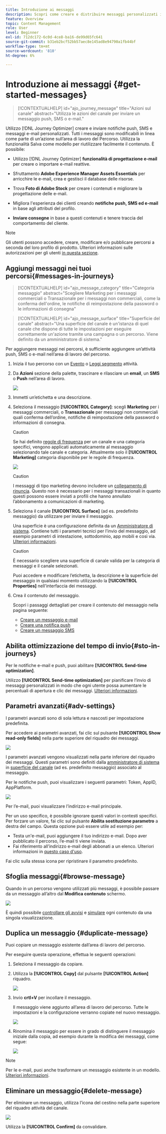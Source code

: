 ```yaml
---
title: Introduzione ai messaggi
description: Scopri come creare e distribuire messaggi personalizzati in Journey Optimizer
feature: Overview
topic: Content Management
role: User
level: Beginner
exl-id: 712dc172-6c0d-4ce8-ba16-de99d65fc641
source-git-commit: b31eb2bcf52bb57aec8e145ad8e94790a1fb44bf
workflow-type: tm+mt
source-wordcount: '810'
ht-degree: 6%

---
```


# Introduzione ai messaggi {#get-started-messages}

>[!CONTEXTUALHELP]
>id="ajo_journey_message"
>title="Azioni sul canale"
>abstract="Utilizza le azioni del canale per inviare un messaggio push, SMS o e-mail."

Utilizzo [!DNL Journey Optimizer] creare e inviare notifiche push, SMS e messaggi e-mail personalizzati. Tutti i messaggi sono modificabili in linea come parte di un’azione sull’area di lavoro del Percorso.  Utilizza la funzionalità Salva come modello per riutilizzare facilmente il contenuto. È possibile:

* Utilizzo [!DNL Journey Optimizer] **funzionalità di progettazione e-mail** per creare o importare e-mail reattive.

* Sfruttamento **Adobe Experience Manager Assets Essentials** per arricchire le e-mail, crea e gestisci il database delle risorse.

* Trova **Foto di Adobe Stock** per creare i contenuti e migliorare la progettazione delle e-mail.

* Migliora l&#39;esperienza dei clienti creando **notifiche push, SMS ed e-mail** in base agli attributi del profilo.

* **Inviare consegne** in base a questi contenuti e tenere traccia del comportamento del cliente.

>[!NOTE]
>
>Gli utenti possono accedere, creare, modificare e/o pubblicare percorsi a seconda del loro profilo di prodotto. Ulteriori informazioni sulle autorizzazioni per gli utenti [in questa sezione](../administration/permissions.md).


## Aggiungi messaggi nei tuoi percorsi{#messages-in-journeys}

>[!CONTEXTUALHELP]
>id="ajo_message_category"
>title="Categoria messaggio"
>abstract="Scegliere Marketing per i messaggi commerciali o Transazionale per i messaggi non commerciali, come la conferma dell&#39;ordine, le notifiche di reimpostazione della password o le informazioni di consegna"

>[!CONTEXTUALHELP]
>id="ajo_message_surface"
>title="Superficie del canale"
>abstract="Una superficie del canale è un&#39;istanza di quel canale che dispone di tutte le impostazioni per eseguire correttamente un&#39;azione tramite una campagna o un percorso. Viene definito da un amministratore di sistema."

Per aggiungere messaggi nei percorsi, è sufficiente aggiungere un’attività push, SMS o e-mail nell’area di lavoro del percorso.

1. Inizia il tuo percorso con un [Evento](../building-journeys/general-events.md) o [Leggi segmento](../building-journeys/read-segment.md) attività.

1. Da **Azioni** sezione della palette, trascinare e rilasciare un **email**, un **SMS** o **Push** nell’area di lavoro.

   ![](assets/add-a-message.png)

1. Immetti un’etichetta e una descrizione.

1. Seleziona il messaggio **[!UICONTROL Category]**: scegli **Marketing** per i messaggi commerciali, o **Transazionale** per messaggi non commerciali quali conferma dell’ordine, notifiche di reimpostazione della password o informazioni di consegna.

   >[!CAUTION]
   >
   >Se hai definito [regole di frequenza](../configuration/frequency-rules.md) per un canale e una categoria specifici, vengono applicati automaticamente al messaggio selezionando tale canale e categoria. Attualmente solo il **[!UICONTROL Marketing]** categoria disponibile per le regole di frequenza.

   ![](assets/inline-message-category.png)

   >[!CAUTION]
   >
   >I messaggi di tipo marketing devono includere un [collegamento di rinuncia](../messages/consent.md#opt-out-management). Questo non è necessario per i messaggi transazionali in quanto questi possono essere inviati a profili che hanno annullato l’abbonamento a comunicazioni di marketing.

1. Seleziona il canale **[!UICONTROL Surface]** (ad es. predefinito messaggio) da utilizzare per inviare il messaggio.

   Una superficie è una configurazione definita da un [Amministratore di sistema](../start/path/administrator.md). Contiene tutti i parametri tecnici per l’invio del messaggio, ad esempio parametri di intestazione, sottodominio, app mobili e così via. [Ulteriori informazioni](../configuration/channel-surfaces.md).

   >[!CAUTION]
   >
   >È necessario scegliere una superficie di canale valida per la categoria di messaggi e il canale selezionati.

   Puoi accedere e modificare l’etichetta, la descrizione e la superficie del messaggio in qualsiasi momento utilizzando la **[!UICONTROL Properties]** nell’interfaccia dei messaggi.

1. Crea il contenuto del messaggio.

   Scopri i passaggi dettagliati per creare il contenuto del messaggio nella pagina seguente:

   * [Creare un messaggio e-mail](create-email.md)
   * [Creare una notifica push](create-push.md)
   * [Creare un messaggio SMS](create-sms.md)

## Abilita ottimizzazione del tempo di invio{#sto-in-journeys}

Per le notifiche e-mail e push, puoi abilitare **[!UICONTROL Send-time optimization]**.

Utilizzo **[!UICONTROL Send-time optimization]** per pianificare l’invio di messaggi personalizzati in modo che ogni utente possa aumentare le percentuali di apertura e clic dei messaggi. [Ulteriori informazioni](../messages/send-time-optimization.md).


## Parametri avanzati{#adv-settings}

I parametri avanzati sono di sola lettura e nascosti per impostazione predefinita.

Per accedere ai parametri avanzati, fai clic sul pulsante **[!UICONTROL Show read-only fields]** nella parte superiore del riquadro dei messaggi.

![](assets/show-read-only.png)

I parametri avanzati vengono visualizzati nella parte inferiore del riquadro dei messaggi. Questi parametri sono definiti dalla [amministratore di sistema](../start/path/administrator.md) in [superficie del canale](../configuration/channel-surfaces.md) (ad es. predefinito messaggio) associato al messaggio.

Per le notifiche push, puoi visualizzare i seguenti parametri: Token, AppID, AppPlatform.

![](assets/push-adv-parameters.png)

Per l’e-mail, puoi visualizzare l’indirizzo e-mail principale.

Per un uso specifico, è possibile ignorare questi valori in contesti specifici. Per forzare un valore, fai clic sul pulsante **Abilita sostituzione parametro** a destra del campo. Questa opzione può essere utile ad esempio per:

* Testa un&#39;e-mail, puoi aggiungere il tuo indirizzo e-mail. Dopo aver pubblicato il percorso, l’e-mail ti viene inviata.
* Fai riferimento all’indirizzo e-mail degli abbonati a un elenco. Ulteriori informazioni in [questo caso d&#39;uso](../building-journeys/message-to-subscribers-uc.md).

Fai clic sulla stessa icona per ripristinare il parametro predefinito.


## Sfoglia messaggi{#browse-message}

Quando in un percorso vengono utilizzati più messaggi, è possibile passare da un messaggio all’altro dal **Modifica contenuto** schermo.

![](assets/inline-messages-multi-content.png)

È quindi possibile [controllare gli avvisi](alerts.md) e [simulare](../design/preview.md) ogni contenuto da una singola visualizzazione.

## Duplica un messaggio {#duplicate-message}

Puoi copiare un messaggio esistente dall’area di lavoro del percorso.

Per eseguire questa operazione, effettua le seguenti operazioni:

1. Seleziona il messaggio da copiare.

1. Utilizza la **[!UICONTROL Copy]** dal pulsante **[!UICONTROL Action]** riquadro.

   ![](assets/message-duplicate.png)

1. Invio **crtl+V** per incollare il messaggio.

   Il messaggio viene aggiunto all’area di lavoro del percorso. Tutte le impostazioni e la configurazione verranno copiate nel nuovo messaggio.

   ![](assets/message-duplicated.png)

1. Rinomina il messaggio per essere in grado di distinguere il messaggio iniziale dalla copia, ad esempio durante la modifica dei messaggi, come segue:

   ![](assets/multi-message.png)


>[!NOTE]
>
>Per le e-mail, puoi anche trasformare un messaggio esistente in un modello. [Ulteriori informazioni](../design/email-templates.md).

## Eliminare un messaggio{#delete-message}

Per eliminare un messaggio, utilizza l’icona del cestino nella parte superiore del riquadro attività del canale.

![](assets/delete-message.png)

Utilizza la **[!UICONTROL Confirm]** da convalidare.
